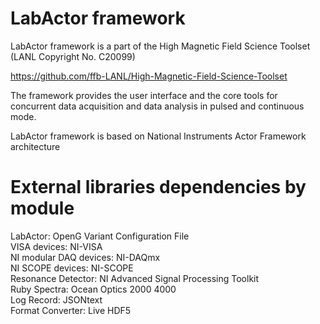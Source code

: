 # LabActor framework

LabActor framework is a part of the  High Magnetic Field Science Toolset (LANL Copyright No. C20099)

https://github.com/ffb-LANL/High-Magnetic-Field-Science-Toolset

The framework provides the user interface and the core tools for concurrent data acquisition and data analysis in pulsed and continuous mode.

LabActor framework is based on National Instruments Actor Framework architecture

# External libraries dependencies by module

LabActor: OpenG Variant Configuration File  
VISA devices: NI-VISA  
NI modular DAQ devices: NI-DAQmx  
NI SCOPE devices: NI-SCOPE  
Resonance Detector: NI Advanced Signal Processing Toolkit  
Ruby Spectra: Ocean Optics 2000 4000  
Log Record: JSONtext  
Format Converter: Live HDF5  